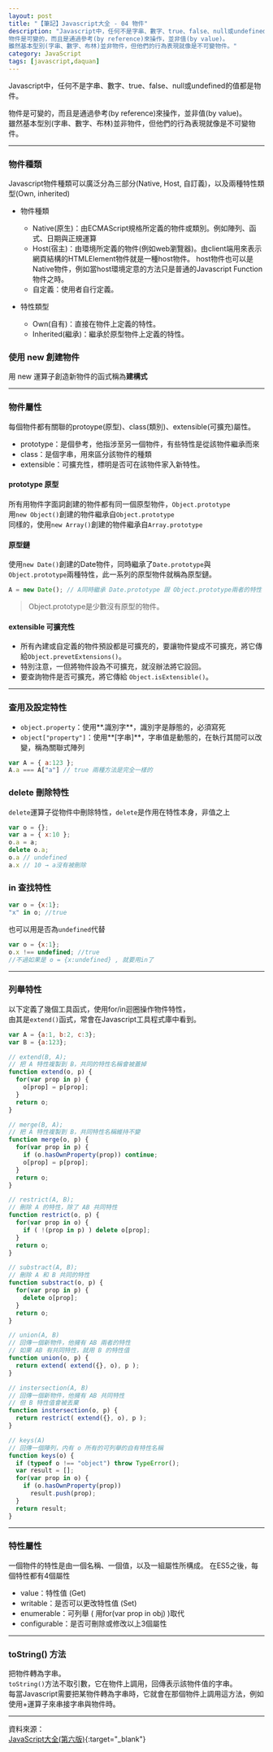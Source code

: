 ```yaml
---
layout: post
title: "【筆記】Javascript大全 - 04 物件"
description: "Javascript中，任何不是字串、數字、true、false、null或undefined的值都是物件。
物件是可變的，而且是通過參考(by reference)來操作，並非值(by value)。
雖然基本型別(字串、數字、布林)並非物件，但他們的行為表現就像是不可變物件。"
category: JavaScript
tags: [javascript,daquan]
---
```


Javascript中，任何不是字串、數字、true、false、null或undefined的值都是物件。

物件是可變的，而且是通過參考(by reference)來操作，並非值(by value)。  
雖然基本型別(字串、數字、布林)並非物件，但他們的行為表現就像是不可變物件。

---

### 物件種類

Javascript物件種類可以廣泛分為三部分(Native, Host, 自訂義)，以及兩種特性類型(Own, inherited)

- 物件種類

  - Native(原生)：由ECMAScript規格所定義的物件或類別。例如陣列、函式、日期與正規運算
  - Host(宿主)：由環境所定義的物件(例如web瀏覽器)。由client端用來表示網頁結構的HTMLElement物件就是一種host物件。
host物件也可以是Native物件，例如當host環境定意的方法只是普通的Javascript Function物件之時。
  - 自定義：使用者自行定義。

- 特性類型

  - Own(自有)：直接在物件上定義的特性。
  - Inherited(繼承)：繼承於原型物件上定義的特性。

### 使用 new 創建物件

用 new 運算子創造新物件的函式稱為**建構式**

---

### 物件屬性

每個物件都有關聯的protoype(原型)、class(類別)、extensible(可擴充)屬性。

- prototype：是個參考，他指涉至另一個物件，有些特性是從該物件繼承而來
- class：是個字串，用來區分該物件的種類
- extensible：可擴充性，標明是否可在該物件家入新特性。

#### prototype 原型

所有用物件字面詞創建的物件都有同一個原型物件，``Object.prototype``  
用``new Object()``創建的物件繼承自``Object.prototype``  
同樣的，使用``new Array()``創建的物件繼承自``Array.prototype``

#### 原型鏈

使用``new Date()``創建的Date物件，同時繼承了``Date.prototype``與``Object.prototype``兩種特性，此一系列的原型物件就稱為原型鏈。

```javascript
A = new Date(); // A同時繼承 Date.prototype 跟 Object.prototype兩者的特性
```

> Object.prototype是少數沒有原型的物件。

#### extensible 可擴充性

- 所有內建或自定義的物件預設都是可擴充的，要讓物件變成不可擴充，將它傳給``Object.prevetExtensions()``。
- 特別注意，一但將物件設為不可擴充，就沒辦法將它設回。
- 要查詢物件是否可擴充，將它傳給 ``Object.isExtensible()``。

---

### 查用及設定特性

- ``object.property``：使用**.識別字**，識別字是靜態的，必須寫死
- ``object["property"]``：使用**[字串]**，字串值是動態的，在執行其間可以改變，稱為關聯式陣列

```javascript
var A = { a:123 };
A.a === A["a"] // true 兩種方法是完全一樣的
```


### delete 刪除特性

``delete``運算子從物件中刪除特性，``delete``是作用在特性本身，非值之上

```javascript
var o = {};
var a = { x:10 };
o.a = a;
delete o.a;
o.a // undefined
a.x // 10 → a沒有被刪除
```


### in 查找特性

```javascript
var o = {x:1};
"x" in o; //true
```

也可以用是否為``undefined``代替

```javascript
var o = {x:1};
o.x !== undefined; //true
//不過如果是 o = {x:undefined} , 就要用in了
```

---

### 列舉特性

以下定義了幾個工具函式，使用for/in迴圈操作物件特性，  
由其是``extend()``函式，常會在Javascript工具程式庫中看到。

```javascript
var A = {a:1, b:2, c:3};
var B = {a:123};

// extend(B, A);
// 把 A 特性複製到 B，共同的特性名稱會被蓋掉
function extend(o, p) {
  for(var prop in p) {
    o[prop] = p[prop];
  }
  return o;
}

// merge(B, A);
// 把 A 特性複製到 B，共同特性名稱維持不變
function merge(o, p) {
  for(var prop in p) {
    if (o.hasOwnProperty(prop)) continue;
    o[prop] = p[prop];
  }
  return o;
}

// restrict(A, B);
// 刪除 A 的特性，除了 AB 共同特性
function restrict(o, p) {
  for(var prop in o) {
    if ( !(prop in p) ) delete o[prop];
  }
  return o;
}

// substract(A, B);
// 刪除 A 和 B 共同的特性
function substract(o, p) {
  for(var prop in p) {
    delete o[prop];
  }
  return o;
}

// union(A, B)
// 回傳一個新物件，他擁有 AB 兩者的特性
// 如果 AB 有共同特性，就用 B 的特性值
function union(o, p) {
  return extend( extend({}, o), p );
}

// instersection(A, B)
// 回傳一個新物件，他擁有 AB 共同特性
// 但 B 特性值會被丟棄
function instersection(o, p) {
  return restrict( extend({}, o), p );
}

// keys(A)
// 回傳一個陣列，内有 o 所有的可列舉的自有特性名稱
function keys(o) {
  if (typeof o !== "object") throw TypeError();
  var result = [];
  for(var prop in o) {
    if (o.hasOwnProperty(prop))
      result.push(prop);
  }
  return result;
}
```

---

### 特性屬性

一個物件的特性是由一個名稱、一個值，以及一組屬性所構成。
在ES5之後，每個特性都有4個屬性

- value：特性值 (Get)
- writable：是否可以更改特性值 (Set)
- enumerable：可列舉 ( 用for(var prop in obj) )取代
- configurable：是否可刪除或修改以上3個屬性

---

### toString() 方法

把物件轉為字串。  
``toString()``方法不取引數，它在物件上調用，回傳表示該物件值的字串。  
每當Javascript需要把某物件轉為字串時，它就會在那個物件上調用這方法，例如使用+運算子來串接字串與物件時。


------------------------------

資料來源：  
[JavaScript大全(第六版)](http://www.books.com.tw/products/0010542183){:target="_blank"}  
